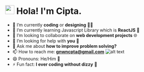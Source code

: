 # <img src="https://github.com/TheDudeThatCode/TheDudeThatCode/blob/master/Assets/Hi.gif" width="29px"> Hola! I'm Cipta.

<!--
**gnwncpta/gnwncpta** is a ✨ _special_ ✨ repository because its `README.md` (this file) appears on your GitHub profile.
-->



- 🔭 I’m currently **coding** or **designing** 👨‍💻
- 🌱 I’m currently learning Javascript Library which is **ReactJS** 🧔
- 👯 I’m looking to collaborate on **web development projects** 🌐
- 🤔 I’m looking for help with **you** 💪
- 💬 Ask me about **how to improve problem solving?**
- 📫 How to reach me: **gnwncpta@gmail.com** ![alt text](https://github.com/TheDudeThatCode/TheDudeThatCode/blob/master/Assets/Gmail.svg)
- 😄 Pronouns: He/Him 🧔
- ⚡ Fun fact: **I ever coding without dizzy** 🧔

